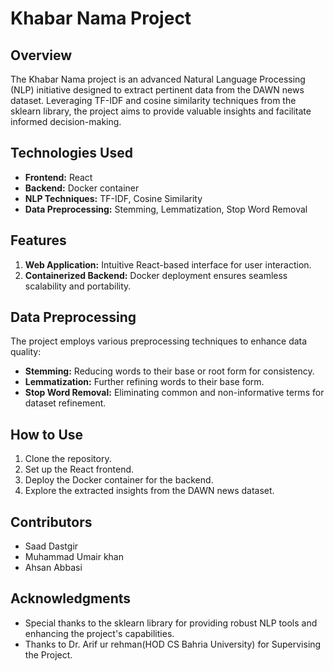 # Khabar Nama Project

## Overview

The Khabar Nama project is an advanced Natural Language Processing (NLP) initiative designed to extract pertinent data from the DAWN news dataset. Leveraging TF-IDF and cosine similarity techniques from the sklearn library, the project aims to provide valuable insights and facilitate informed decision-making.

## Technologies Used

- **Frontend:** React
- **Backend:** Docker container
- **NLP Techniques:** TF-IDF, Cosine Similarity
- **Data Preprocessing:** Stemming, Lemmatization, Stop Word Removal

## Features

1. **Web Application:** Intuitive React-based interface for user interaction.
2. **Containerized Backend:** Docker deployment ensures seamless scalability and portability.

## Data Preprocessing

The project employs various preprocessing techniques to enhance data quality:

- **Stemming:** Reducing words to their base or root form for consistency.
- **Lemmatization:** Further refining words to their base form.
- **Stop Word Removal:** Eliminating common and non-informative terms for dataset refinement.

## How to Use

1. Clone the repository.
2. Set up the React frontend.
3. Deploy the Docker container for the backend.
4. Explore the extracted insights from the DAWN news dataset.

## Contributors

- Saad Dastgir
- Muhammad Umair khan 
- Ahsan Abbasi

## Acknowledgments

- Special thanks to the sklearn library for providing robust NLP tools and enhancing the project's capabilities.
- Thanks to Dr. Arif ur rehman(HOD CS Bahria University) for Supervising the Project.


